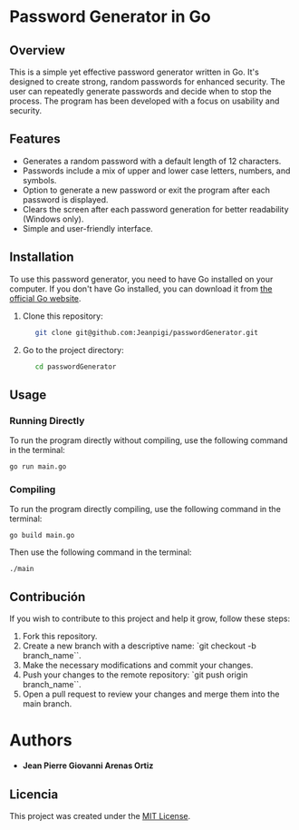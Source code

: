 # Password Generator in Go

## Overview

This is a simple yet effective password generator written in Go. It's designed to create strong, random passwords for enhanced security. The user can repeatedly generate passwords and decide when to stop the process. The program has been developed with a focus on usability and security.

## Features

- Generates a random password with a default length of 12 characters.
- Passwords include a mix of upper and lower case letters, numbers, and symbols.
- Option to generate a new password or exit the program after each password is displayed.
- Clears the screen after each password generation for better readability (Windows only).
- Simple and user-friendly interface.

## Installation

To use this password generator, you need to have Go installed on your computer. If you don't have Go installed, you can download it from [the official Go website](https://golang.org/dl/).

1. Clone this repository:

   ```bash
      git clone git@github.com:Jeanpigi/passwordGenerator.git
   ```

2. Go to the project directory:

   ```bash
      cd passwordGenerator
   ```

## Usage

### Running Directly

To run the program directly without compiling, use the following command in the terminal:

    go run main.go

### Compiling

To run the program directly compiling, use the following command in the terminal:

    go build main.go

Then use the following command in the terminal:

    ./main

## Contribución

If you wish to contribute to this project and help it grow, follow these steps:

1. Fork this repository.
2. Create a new branch with a descriptive name: `git checkout -b branch_name``.
3. Make the necessary modifications and commit your changes.
4. Push your changes to the remote repository: `git push origin branch_name``.
5. Open a pull request to review your changes and merge them into the main branch.

# Authors

- **Jean Pierre Giovanni Arenas Ortiz**

## Licencia

This project was created under the [MIT License](https://opensource.org/licenses/MIT).
